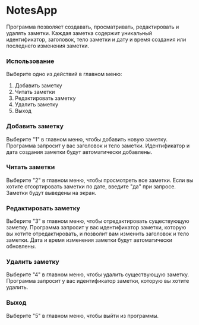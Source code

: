 # NotesApp

Программа позволяет создавать, просматривать, редактировать и удалять заметки. Каждая заметка содержит уникальный идентификатор, заголовок, тело заметки и дату и время создания или последнего изменения заметки.

### Использование

Выберите одно из действий в главном меню:

1. Добавить заметку
2. Читать заметки
3. Редактировать заметку
4. Удалить заметку
5. Выход

### Добавить заметку

Выберите "1" в главном меню, чтобы добавить новую заметку. Программа запросит у вас заголовок и тело заметки. Идентификатор и дата создания заметки будут автоматически добавлены.

### Читать заметки

Выберите "2" в главном меню, чтобы просмотреть все заметки. Если вы хотите отсортировать заметки по дате, введите "да" при запросе. Заметки будут выведены на экран.

### Редактировать заметку

Выберите "3" в главном меню, чтобы отредактировать существующую заметку. Программа запросит у вас идентификатор заметки, которую вы хотите отредактировать, и позволит вам изменить заголовок и тело заметки. Дата и время изменения заметки будут автоматически обновлены.

### Удалить заметку

Выберите "4" в главном меню, чтобы удалить существующую заметку. Программа запросит у вас идентификатор заметки, которую вы хотите удалить.

### Выход

Выберите "5" в главном меню, чтобы выйти из программы.
